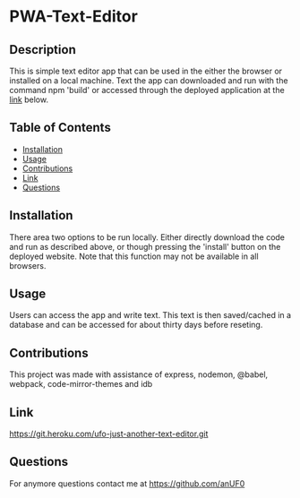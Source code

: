 # PWA-Text-Editor

## Description

This is simple text editor app that can be used in the either the browser or installed on a local machine. Text the app can downloaded and run with the command npm 'build' or accessed through the deployed application at the [link](#link) below.

## Table of Contents

- [Installation](#installation)
- [Usage](#usage)
- [Contributions](#contribution)
- [Link](#link)
- [Questions](#questions)

## Installation

There area two options to be run locally. Either directly download the code and run as described above, or though pressing the 'install' button on the deployed website. Note that this function may not be available in all browsers.

## Usage

Users can access the app and write text. This text is then saved/cached in a database and can be accessed for about thirty days before reseting.

## Contributions

This project was made with assistance of express, nodemon, @babel, webpack, code-mirror-themes and idb

## Link

https://git.heroku.com/ufo-just-another-text-editor.git

## Questions

For anymore questions contact me at https://github.com/anUF0
